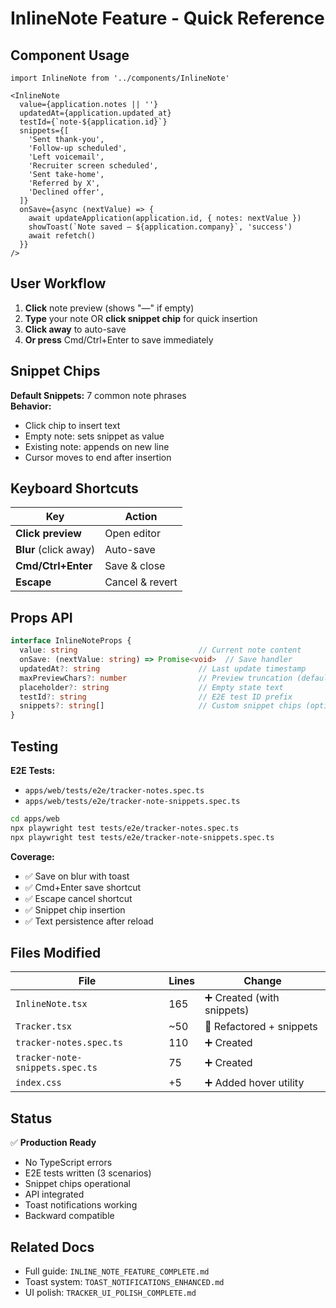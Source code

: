 # InlineNote Feature - Quick Reference

## Component Usage

```tsx
import InlineNote from '../components/InlineNote'

<InlineNote
  value={application.notes || ''}
  updatedAt={application.updated_at}
  testId={`note-${application.id}`}
  snippets={[
    'Sent thank-you',
    'Follow-up scheduled',
    'Left voicemail',
    'Recruiter screen scheduled',
    'Sent take-home',
    'Referred by X',
    'Declined offer',
  ]}
  onSave={async (nextValue) => {
    await updateApplication(application.id, { notes: nextValue })
    showToast(`Note saved — ${application.company}`, 'success')
    await refetch()
  }}
/>
```

## User Workflow

1. **Click** note preview (shows "—" if empty)
2. **Type** your note OR **click snippet chip** for quick insertion
3. **Click away** to auto-save
4. **Or press** Cmd/Ctrl+Enter to save immediately

## Snippet Chips

**Default Snippets:** 7 common note phrases  
**Behavior:** 
- Click chip to insert text
- Empty note: sets snippet as value
- Existing note: appends on new line
- Cursor moves to end after insertion

## Keyboard Shortcuts

| Key | Action |
|-----|--------|
| **Click preview** | Open editor |
| **Blur** (click away) | Auto-save |
| **Cmd/Ctrl+Enter** | Save & close |
| **Escape** | Cancel & revert |

## Props API

```typescript
interface InlineNoteProps {
  value: string                           // Current note content
  onSave: (nextValue: string) => Promise<void>  // Save handler
  updatedAt?: string                      // Last update timestamp
  maxPreviewChars?: number                // Preview truncation (default: 80)
  placeholder?: string                    // Empty state text
  testId?: string                         // E2E test ID prefix
  snippets?: string[]                     // Custom snippet chips (optional)
}
```

## Testing

**E2E Tests:** 
- `apps/web/tests/e2e/tracker-notes.spec.ts`
- `apps/web/tests/e2e/tracker-note-snippets.spec.ts`

```bash
cd apps/web
npx playwright test tests/e2e/tracker-notes.spec.ts
npx playwright test tests/e2e/tracker-note-snippets.spec.ts
```

**Coverage:**
- ✅ Save on blur with toast
- ✅ Cmd+Enter save shortcut
- ✅ Escape cancel shortcut
- ✅ Snippet chip insertion
- ✅ Text persistence after reload

## Files Modified

| File | Lines | Change |
|------|-------|--------|
| `InlineNote.tsx` | 165 | ➕ Created (with snippets) |
| `Tracker.tsx` | ~50 | 🔄 Refactored + snippets |
| `tracker-notes.spec.ts` | 110 | ➕ Created |
| `tracker-note-snippets.spec.ts` | 75 | ➕ Created |
| `index.css` | +5 | ➕ Added hover utility |

## Status

✅ **Production Ready**
- No TypeScript errors
- E2E tests written (3 scenarios)
- Snippet chips operational
- API integrated
- Toast notifications working
- Backward compatible

## Related Docs

- Full guide: `INLINE_NOTE_FEATURE_COMPLETE.md`
- Toast system: `TOAST_NOTIFICATIONS_ENHANCED.md`
- UI polish: `TRACKER_UI_POLISH_COMPLETE.md`

